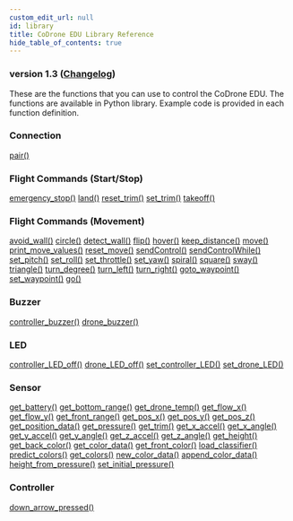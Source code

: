 ```yaml
---
custom_edit_url: null
id: library
title: CoDrone EDU Library Reference
hide_table_of_contents: true
---
```


<h3 class="homeDocLandingVersion">version 1.3 (<a class="orange-link" href="/docs/codrone-edu/python/changelog">Changelog</a>)</h3>
These are the functions that you can use to control the CoDrone EDU. The functions are available in Python library. Example code is provided in each function definition.

<div class="boxLanding">
  <div class="parentContainer">
  <div class="box-reference-shadow">
  <h3>Connection</h3>
    <a href="/docs/codrone-edu/python/Connection/01-pair">pair()</a>
    <br />
   </div>
    <div class="box-reference-shadow margin-top-30"> 
        <h3>Flight Commands (Start/Stop)</h3>
            <a href="/docs/codrone-edu/python/Flight-Commands-Start-Stop/01-emergency_stop">emergency_stop()</a>
            <a href="/docs/codrone-edu/python/Flight-Commands-Start-Stop/02-land">land()</a>
            <a href="/docs/codrone-edu/python/Flight-Commands-Start-Stop/03-reset_trim/">reset_trim()</a>
            <a href="/docs/codrone-edu/python/Flight-Commands-Start-Stop/04-set_trim">set_trim()</a>
            <a href="/docs/codrone-edu/python/Flight-Commands-Start-Stop/05-take_off">takeoff()</a>
    </div>
    <div class="box-reference-shadow margin-top-30"> 
        <h3>Flight Commands (Movement)</h3>
        <a href="/docs/codrone-edu/python/Flight-Commands-Movement/01-avoid_wall">avoid_wall()</a>
        <a href="/docs/codrone-edu/python/Flight-Commands-Movement/02-circle">circle()</a>
        <a href="/docs/codrone-edu/python/Flight-Commands-Movement/03-detect_wall">detect_wall()</a>
        <a href="/docs/codrone-edu/python/Flight-Commands-Movement/04-flip">flip()</a>
        <a href="/docs/codrone-edu/python/Flight-Commands-Movement/05-hover">hover()</a>
        <a href="/docs/codrone-edu/python/Flight-Commands-Movement/06-keep_distance">keep_distance()</a>
        <a href="/docs/codrone-edu/python/Flight-Commands-Movement/07-move">move()</a>
        <a href="/docs/codrone-edu/python/Flight-Commands-Movement/08-print_move_values">print_move_values()</a>  
        <a href="/docs/codrone-edu/python/Flight-Commands-Movement/09-reset_move">reset_move()</a>
        <a href="/docs/codrone-edu/python/Flight-Commands-Movement/10-sendControl">sendControl()</a>
        <a href="/docs/codrone-edu/python/Flight-Commands-Movement/11-sendControlWhile">sendControlWhile()</a>
        <a href="/docs/codrone-edu/python/Flight-Commands-Movement/12-set_pitch">set_pitch()</a>  
        <a href="/docs/codrone-edu/python/Flight-Commands-Movement/13-set_roll">set_roll()</a>
        <a href="/docs/codrone-edu/python/Flight-Commands-Movement/14-set_throttle">set_throttle()</a>
        <a href="/docs/codrone-edu/python/Flight-Commands-Movement/15-set_yaw">set_yaw()</a>
        <a href="/docs/codrone-edu/python/Flight-Commands-Movement/16-spiral">spiral()</a>    
        <a href="/docs/codrone-edu/python/Flight-Commands-Movement/17-square">square()</a>  
        <a href="/docs/codrone-edu/python/Flight-Commands-Movement/18-sway">sway()</a>
        <a href="/docs/codrone-edu/python/Flight-Commands-Movement/19-triangle">triangle()</a>
        <a href="/docs/codrone-edu/python/Flight-Commands-Movement/20-turn_degree">turn_degree()</a>
        <a href="/docs/codrone-edu/python/Flight-Commands-Movement/21-turn_left">turn_left()</a>  
        <a href="/docs/codrone-edu/python/Flight-Commands-Movement/22-turn_right">turn_right()</a>     
        <a href="/docs/codrone-edu/python/Flight-Commands-Movement/23-goto_waypoint">goto_waypoint()</a>
        <a href="/docs/codrone-edu/python/Flight-Commands-Movement/24-set_waypoint">set_waypoint()</a>
        <a href="/docs/codrone-edu/python/Flight-Commands-Movement/25-go">go()</a>
  </div>
    <div class="box-reference-shadow margin-top-30"> 
        <h3>Buzzer</h3>
         <a href="/docs/codrone-edu/python/Buzzer/01-controller_buzzer/">controller_buzzer()</a>
         <a href="/docs/codrone-edu/python/Buzzer/02-drone_buzzer/">drone_buzzer()</a>      
  </div>
    <div class="box-reference-shadow margin-top-30"> 
        <h3>LED</h3>
        <a href="/docs/codrone-edu/python/LED/01-controller_LED_off">controller_LED_off()</a>
        <a href="/docs/codrone-edu/python/LED/02-drone_LED_off">drone_LED_off()</a>
        <a href="/docs/codrone-edu/python/LED/03-set_controller_LED">set_controller_LED()</a>
        <a href="/docs/codrone-edu/python/LED/04-set_drone_LED">set_drone_LED()</a>
  </div>
  </div>
  <div  class="parentContainer">
    <div class="boxLanding">
       <div class="box-reference-shadow"> 
            <h3>Sensor</h3>
                <a href="/docs/codrone-edu/python/Sensors/01-get_battery">get_battery()</a>
                <a href="/docs/codrone-edu/python/Sensors/02-get_bottom_range">get_bottom_range()</a>
                <a href="/docs/codrone-edu/python/Sensors/03-get_drone_temp">get_drone_temp()</a>
                <a href="/docs/codrone-edu/python/Sensors/05-get_flow_x">get_flow_x()</a>
                <a href="/docs/codrone-edu/python/Sensors/06-get_flow_y">get_flow_y()</a>
                <a href="/docs/codrone-edu/python/Sensors/07-get_front_range">get_front_range()</a>
                <a href="/docs/codrone-edu/python/Sensors/08-get_pos_x">get_pos_x()</a>
                <a href="/docs/codrone-edu/python/Sensors/09-get_pos_y">get_pos_y()</a>
                <a href="/docs/codrone-edu/python/Sensors/10-get_pos_z">get_pos_z()</a>
                <a href="/docs/codrone-edu/python/Sensors/11-get_position_data">get_position_data()</a> 
                <a href="/docs/codrone-edu/python/Sensors/12-get_pressure">get_pressure()</a>
                <a href="/docs/codrone-edu/python/Sensors/13-get_trim">get_trim()</a>
                <a href="/docs/codrone-edu/python/Sensors/14-get_x_accel">get_x_accel()</a> 
                <a href="/docs/codrone-edu/python/Sensors/15-get_x_angle">get_x_angle()</a> 
                <a href="/docs/codrone-edu/python/Sensors/16-get_y_accel">get_y_accel()</a>   
                <a href="/docs/codrone-edu/python/Sensors/17-get_y_angle">get_y_angle()</a> 
                <a href="/docs/codrone-edu/python/Sensors/18-get_z_accel">get_z_accel()</a> 
                <a href="/docs/codrone-edu/python/Sensors/19-get_z_angle">get_z_angle()</a>
                <a href="/docs/codrone-edu/python/Sensors/20-get_height">get_height()</a>    
                <a href="/docs/codrone-edu/python/Sensors/21-get_back_color">get_back_color()</a>
                <a href="/docs/codrone-edu/python/Sensors/22-get_color_data">get_color_data()</a>
                <a href="/docs/codrone-edu/python/Sensors/23-get_front_color">get_front_color()</a>
                <a href="/docs/codrone-edu/python/Sensors/24-load_classifier">load_classifier()</a>
                <a href="/docs/codrone-edu/python/Sensors/25-predict_colors">predict_colors()</a>
                <a href="/docs/codrone-edu/python/Sensors/26-get_colors">get_colors()</a>
                <a href="/docs/codrone-edu/python/Sensors/27-new_color_data">new_color_data()</a>
                <a href="/docs/codrone-edu/python/Sensors/28-append_color_data">append_color_data()</a>
                <a href="/docs/codrone-edu/python/Sensors/29-height_from_pressure">height_from_pressure()</a>
                <a href="/docs/codrone-edu/python/Sensors/30-set_initial_pressure">set_initial_pressure()</a>
        <div class="box-reference-shadow margin-top-30"> 
                <h3>Controller</h3>
                <a href="/docs/codrone-edu/python/Controller/01-down_arrow_pressed">down_arrow_pressed()</a>
        </div>
    </div>
    
  </div>
</div>
<div class="boxLanding marginTop25">


</div>
